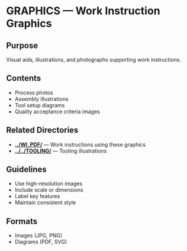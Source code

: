 # GRAPHICS — Work Instruction Graphics

## Purpose
Visual aids, illustrations, and photographs supporting work instructions.

## Contents
- Process photos
- Assembly illustrations
- Tool setup diagrams
- Quality acceptance criteria images

## Related Directories
- **[../WI_PDF/](../WI_PDF/)** — Work instructions using these graphics
- **[../../TOOLING/](../../TOOLING/)** — Tooling illustrations

## Guidelines
- Use high-resolution images
- Include scale or dimensions
- Label key features
- Maintain consistent style

## Formats
- Images (JPG, PNG)
- Diagrams (PDF, SVG)

